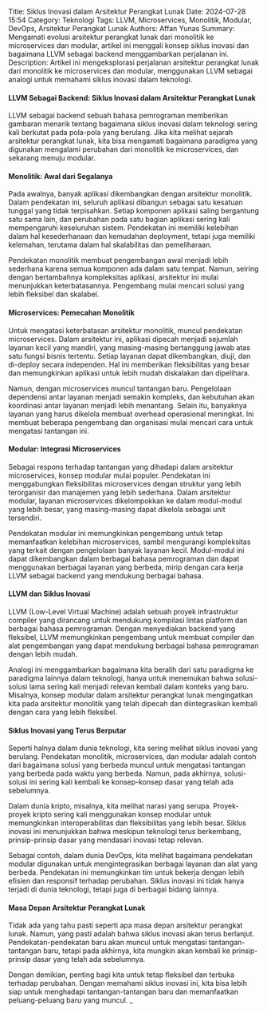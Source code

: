 Title: Siklus Inovasi dalam Arsitektur Perangkat Lunak
Date: 2024-07-28 15:54
Category: Teknologi
Tags: LLVM, Microservices, Monolitik, Modular, DevOps, Arsitektur Perangkat Lunak
Authors: Affan Yunas
Summary: Mengamati evolusi arsitektur perangkat lunak dari monolitik ke microservices dan modular, artikel ini menggali konsep siklus inovasi dan bagaimana LLVM sebagai backend menggambarkan perjalanan ini.
Description: Artikel ini mengeksplorasi perjalanan arsitektur perangkat lunak dari monolitik ke microservices dan modular, menggunakan LLVM sebagai analogi untuk memahami siklus inovasi dalam teknologi.

#### LLVM Sebagai Backend: Siklus Inovasi dalam Arsitektur Perangkat Lunak

LLVM sebagai backend sebuah bahasa pemrograman memberikan gambaran menarik tentang bagaimana siklus inovasi dalam teknologi sering kali berkutat pada pola-pola yang berulang. Jika kita melihat sejarah arsitektur perangkat lunak, kita bisa mengamati bagaimana paradigma yang digunakan mengalami perubahan dari monolitik ke microservices, dan sekarang menuju modular.

#### Monolitik: Awal dari Segalanya

Pada awalnya, banyak aplikasi dikembangkan dengan arsitektur monolitik. Dalam pendekatan ini, seluruh aplikasi dibangun sebagai satu kesatuan tunggal yang tidak terpisahkan. Setiap komponen aplikasi saling bergantung satu sama lain, dan perubahan pada satu bagian aplikasi sering kali mempengaruhi keseluruhan sistem. Pendekatan ini memiliki kelebihan dalam hal kesederhanaan dan kemudahan deployment, tetapi juga memiliki kelemahan, terutama dalam hal skalabilitas dan pemeliharaan.

Pendekatan monolitik membuat pengembangan awal menjadi lebih sederhana karena semua komponen ada dalam satu tempat. Namun, seiring dengan bertambahnya kompleksitas aplikasi, arsitektur ini mulai menunjukkan keterbatasannya. Pengembang mulai mencari solusi yang lebih fleksibel dan skalabel.

#### Microservices: Pemecahan Monolitik

Untuk mengatasi keterbatasan arsitektur monolitik, muncul pendekatan microservices. Dalam arsitektur ini, aplikasi dipecah menjadi sejumlah layanan kecil yang mandiri, yang masing-masing bertanggung jawab atas satu fungsi bisnis tertentu. Setiap layanan dapat dikembangkan, diuji, dan di-deploy secara independen. Hal ini memberikan fleksibilitas yang besar dan memungkinkan aplikasi untuk lebih mudah diskalakan dan dipelihara.

Namun, dengan microservices muncul tantangan baru. Pengelolaan dependensi antar layanan menjadi semakin kompleks, dan kebutuhan akan koordinasi antar layanan menjadi lebih menantang. Selain itu, banyaknya layanan yang harus dikelola membuat overhead operasional meningkat. Ini membuat beberapa pengembang dan organisasi mulai mencari cara untuk mengatasi tantangan ini.

#### Modular: Integrasi Microservices

Sebagai respons terhadap tantangan yang dihadapi dalam arsitektur microservices, konsep modular mulai populer. Pendekatan ini menggabungkan fleksibilitas microservices dengan struktur yang lebih terorganisir dan manajemen yang lebih sederhana. Dalam arsitektur modular, layanan microservices dikelompokkan ke dalam modul-modul yang lebih besar, yang masing-masing dapat dikelola sebagai unit tersendiri.

Pendekatan modular ini memungkinkan pengembang untuk tetap memanfaatkan kelebihan microservices, sambil mengurangi kompleksitas yang terkait dengan pengelolaan banyak layanan kecil. Modul-modul ini dapat dikembangkan dalam berbagai bahasa pemrograman dan dapat menggunakan berbagai layanan yang berbeda, mirip dengan cara kerja LLVM sebagai backend yang mendukung berbagai bahasa.

#### LLVM dan Siklus Inovasi

LLVM (Low-Level Virtual Machine) adalah sebuah proyek infrastruktur compiler yang dirancang untuk mendukung kompilasi lintas platform dan berbagai bahasa pemrograman. Dengan menyediakan backend yang fleksibel, LLVM memungkinkan pengembang untuk membuat compiler dan alat pengembangan yang dapat mendukung berbagai bahasa pemrograman dengan lebih mudah.

Analogi ini menggambarkan bagaimana kita beralih dari satu paradigma ke paradigma lainnya dalam teknologi, hanya untuk menemukan bahwa solusi-solusi lama sering kali menjadi relevan kembali dalam konteks yang baru. Misalnya, konsep modular dalam arsitektur perangkat lunak mengingatkan kita pada arsitektur monolitik yang telah dipecah dan diintegrasikan kembali dengan cara yang lebih fleksibel.

#### Siklus Inovasi yang Terus Berputar

Seperti halnya dalam dunia teknologi, kita sering melihat siklus inovasi yang berulang. Pendekatan monolitik, microservices, dan modular adalah contoh dari bagaimana solusi yang berbeda muncul untuk mengatasi tantangan yang berbeda pada waktu yang berbeda. Namun, pada akhirnya, solusi-solusi ini sering kali kembali ke konsep-konsep dasar yang telah ada sebelumnya.

Dalam dunia kripto, misalnya, kita melihat narasi yang serupa. Proyek-proyek kripto sering kali menggunakan konsep modular untuk memungkinkan interoperabilitas dan fleksibilitas yang lebih besar. Siklus inovasi ini menunjukkan bahwa meskipun teknologi terus berkembang, prinsip-prinsip dasar yang mendasari inovasi tetap relevan.

Sebagai contoh, dalam dunia DevOps, kita melihat bagaimana pendekatan modular digunakan untuk mengintegrasikan berbagai layanan dan alat yang berbeda. Pendekatan ini memungkinkan tim untuk bekerja dengan lebih efisien dan responsif terhadap perubahan. Siklus inovasi ini tidak hanya terjadi di dunia teknologi, tetapi juga di berbagai bidang lainnya.

#### Masa Depan Arsitektur Perangkat Lunak

Tidak ada yang tahu pasti seperti apa masa depan arsitektur perangkat lunak. Namun, yang pasti adalah bahwa siklus inovasi akan terus berlanjut. Pendekatan-pendekatan baru akan muncul untuk mengatasi tantangan-tantangan baru, tetapi pada akhirnya, kita mungkin akan kembali ke prinsip-prinsip dasar yang telah ada sebelumnya.

Dengan demikian, penting bagi kita untuk tetap fleksibel dan terbuka terhadap perubahan. Dengan memahami siklus inovasi ini, kita bisa lebih siap untuk menghadapi tantangan-tantangan baru dan memanfaatkan peluang-peluang baru yang muncul.
_
